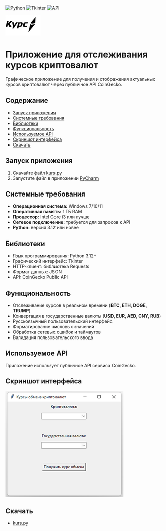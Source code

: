 ![Python](https://img.shields.io/badge/Python-3.12%2B-blue)
![Tkinter](https://img.shields.io/badge/GUI-Tkinter-green)
![API](https://img.shields.io/badge/API-CoinGecko-orange)

![Логотип](logo.png)

# Приложение для отслеживания курсов криптовалют

Графическое приложение для получения и отображения актуальных курсов криптовалют через публичное API CoinGecko.

## Содержание

- [Запуск приложения](#запуск-приложения)
- [Системные требования](#системные-требования)
- [Библиотеки](#библиотеки)
- [Функциональность](#функциональность)
- [Используемое API](#используемое-api)
- [Скриншот интерфейса](#скриншот-интерфейса)
- [Скачать](#скачать)

## Запуск приложения

1. Скачайте файл [kurs.py](#скачать)  
2. Запустите файл в приложении [PyCharm](https://www.jetbrains.com/pycharm/download/?section=windows)  

## Системные требования

- **Операционная система:** Windows 7/10/11  
- **Оперативная память:** 1 ГБ RAM  
- **Процессор:** Intel Core i3 или лучше  
- **Сетевое подключение:** требуется для запросов к API  
- **Python:** версия 3.12 или новее  

## Библиотеки

- Язык программирования: Python 3.12+  
- Графический интерфейс: Tkinter  
- HTTP-клиент: библиотека Requests  
- Формат данных: JSON  
- API: CoinGecko Public API  

## Функциональность

- Отслеживание курсов в реальном времени (**BTC, ETH, DOGE, TRUMP**)  
- Конвертация в государственные валюты (**USD, EUR, AED, CNY, RUB**)  
- Русскоязычный пользовательский интерфейс  
- Форматирование числовых значений  
- Обработка сетевых ошибок и таймаутов  
- Валидация пользовательского ввода  

## Используемое API

Приложение использует публичное API сервиса CoinGecko.  

## Скриншот интерфейса

![Скриншот интерфейса](screenshot.png)

## Скачать

- [kurs.py](kurs.py)
